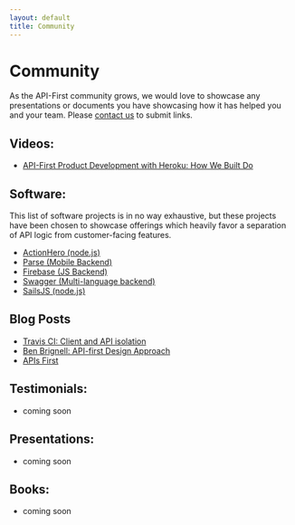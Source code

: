 ```yaml
---
layout: default
title: Community
---
```


# Community

As the API-First community grows, we would love to showcase any presentations or documents you have showcasing how it has helped you and your team.  Please [contact us](/pages/about.html) to submit links.

## Videos:

- [API-First Product Development with Heroku: How We Built Do](https://www.youtube.com/watch?feature=player_embedded&v=YJoCQSu2PlQ#!)

## Software:

This list of software projects is in no way exhaustive, but these projects have been chosen to showcase offerings which heavily favor a separation of API logic from customer-facing features.

- [ActionHero (node.js)](http://actionherojs.com)
- [Parse (Mobile Backend)](http://parse.com)
- [Firebase (JS Backend)](http://firebase.com)
- [Swagger (Multi-language backend)](https://developers.helloreverb.com/swagger/)
- [SailsJS (node.js)](http://balderdashy.github.com/sails/)

## Blog Posts

- [Travis CI: Client and API isolation](http://about.travis-ci.org/blog/2013-03-13-client-and-api-isolation/)
- [Ben Brignell: API-first Design Approach](http://benbrignell.com/blog/2012/11/api-first-design-approach/)
- [APIs First](http://ajnyc.wordpress.com/2012/12/06/apis-first/)

## Testimonials:

- coming soon

## Presentations:

- coming soon

## Books:

- coming soon